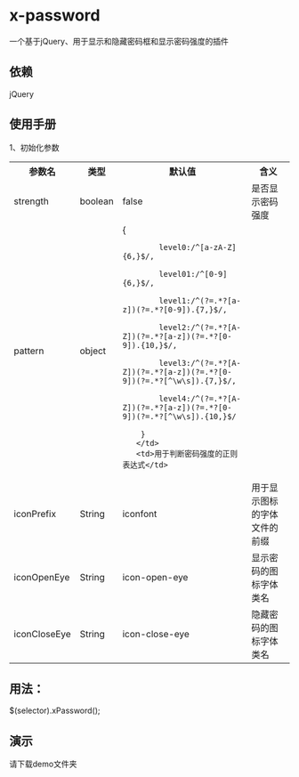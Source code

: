 # x-password

一个基于jQuery、用于显示和隐藏密码框和显示密码强度的插件

## 依赖

jQuery

## 使用手册

1、初始化参数

<table>
   <tr>
       <th>参数名</th>
       <th>类型</th>
       <th>默认值</th>
       <th>含义</th>
   </tr>
   <tr>
       <td>strength</td>
       <td>boolean</td>
       <td>false</td>
       <td>是否显示密码强度</td>
   </tr>
   <tr>
       <td>pattern</td>
       <td>object</td>
       <td>
       {
          
            level0:/^[a-zA-Z]{6,}$/,
          
            level01:/^[0-9]{6,}$/,
            
            level1:/^(?=.*?[a-z])(?=.*?[0-9]).{7,}$/,
            
            level2:/^(?=.*?[A-Z])(?=.*?[a-z])(?=.*?[0-9]).{10,}$/,
            
            level3:/^(?=.*?[A-Z])(?=.*?[a-z])(?=.*?[0-9])(?=.*?[^\w\s]).{7,}$/,
            
            level4:/^(?=.*?[A-Z])(?=.*?[a-z])(?=.*?[0-9])(?=.*?[^\w\s]).{10,}$/
            
        }
       </td>
       <td>用于判断密码强度的正则表达式</td>
   </tr>
   <tr>
       <td>iconPrefix</td>
       <td>String</td>
       <td>iconfont</td>
       <td>用于显示图标的字体文件的前缀</td>
   </tr>
   <tr>
       <td>iconOpenEye</td>
       <td>String</td>
       <td>icon-open-eye</td>
       <td>显示密码的图标字体类名</td>
   </tr>
   <tr>
       <td>iconCloseEye</td>
       <td>String</td>
       <td>icon-close-eye</td>
       <td>隐藏密码的图标字体类名</td>
   </tr>
</table>

## 用法：

$(selector).xPassword();

## 演示

请下载demo文件夹


